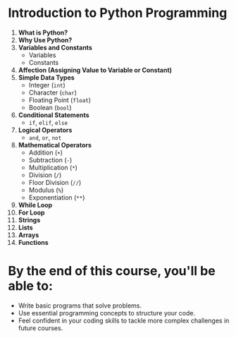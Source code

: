 # Introduction to Python Programming

1. **What is Python?**
2. **Why Use Python?**
3. **Variables and Constants**
   - Variables
   - Constants
4. **Affection (Assigning Value to Variable or Constant)**
5. **Simple Data Types**
   - Integer (`int`)
   - Character (`char`)
   - Floating Point (`float`)
   - Boolean (`bool`)
6. **Conditional Statements**
   - `if`, `elif`, `else`
7. **Logical Operators**
   - `and`, `or`, `not`
8. **Mathematical Operators**
   - Addition (`+`)
   - Subtraction (`-`)
   - Multiplication (`*`)
   - Division (`/`)
   - Floor Division (`//`)
   - Modulus (`%`)
   - Exponentiation (`**`)
9. **While Loop**
10. **For Loop**
11. **Strings**
12. **Lists**
13. **Arrays**
14. **Functions**

# By the end of this course, you'll be able to:
- Write basic programs that solve problems.
- Use essential programming concepts to structure your code.
- Feel confident in your coding skills to tackle more complex challenges in future courses.
